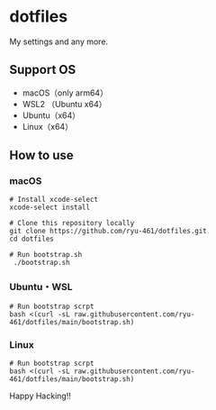 # dotfiles

My settings and any more.

## Support OS

- macOS（only arm64）
- WSL2 （Ubuntu x64）
- Ubuntu（x64）
- Linux（x64）

## How to use

### macOS

```shell
# Install xcode-select
xcode-select install

# Clone this repository locally
git clone https://github.com/ryu-461/dotfiles.git
cd dotfiles

# Run bootstrap.sh
 ./bootstrap.sh
```

### Ubuntu・WSL

```shell
# Run bootstrap scrpt
bash <(curl -sL raw.githubusercontent.com/ryu-461/dotfiles/main/bootstrap.sh)
```

### Linux

```shell
# Run bootstrap scrpt
bash <(curl -sL raw.githubusercontent.com/ryu-461/dotfiles/main/bootstrap.sh)
```

Happy Hacking!!
